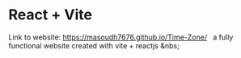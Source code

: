 # React + Vite

Link to website: https://masoudh7676.github.io/Time-Zone/ &nbsp;
a fully functional website created with vite + reactjs &nbs;
